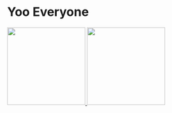 # Yoo Everyone 

<p align="left">
<a href="https://github.com/BubbleXPrjct">
  <img height="180em" src="https://github-readme-stats-eight-theta.vercel.app/api?username=BubbleXPrjct&show_icons=true&theme=algolia&include_all_commits=true&count_private=true"/>  <img height="180em" src="https://github-readme-stats-eight-theta.vercel.app/api/top-langs/?username=BubbleXPrjct&layout=compact&langs_count=8&theme=algolia"/>

</a>
</p>
